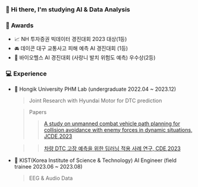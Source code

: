 ### 👋 Hi there, I'm studying AI & Data Analysis

### 🏅 Awards
- 📈 NH 투자증권 빅데이터 경진대회 2023 대상(1등)
- 🚘 데이콘 대구 교통사고 피해 예측 AI 경진대회 (1등)
- 🦷 바이오헬스 AI 경진대회 (사랑니 발치 위험도 예측) 우수상(2등)

### 💻 Experience
- 🏫 Hongik University PHM Lab (undergraduate 2022.04 ~ 2023.12)
   > Joint Research with Hyundai Motor for DTC prediction

   > Papers
   > > [A study on unmanned combat vehicle path planning for collision avoidance with enemy forces in dynamic situations,  JCDE,2023](https://academic.oup.com/jcde/article/10/6/2251/7395013)

   > > [차량 DTC 고장 예측을 위한 딥러닝 적용 사례 연구, CDE,2023](https://www.dbpia.co.kr/journal/articleDetail?nodeId=NODE11513761&nodeId=NODE11513761&medaTypeCode=185005&locale=ko&foreignIpYn=N&articleTitle=%EC%B0%A8%EB%9F%89+DTC+%EA%B3%A0%EC%9E%A5+%EC%98%88%EC%B8%A1%EC%9D%84+%EC%9C%84%ED%95%9C+%EB%94%A5%EB%9F%AC%EB%8B%9D+%EC%A0%81%EC%9A%A9+%EC%82%AC%EB%A1%80+%EC%97%B0%EA%B5%AC&articleTitleEn=A+Case+Study+on+applying+Deep+Learning+Methods+to+Predict+Vehicle+DTC+Faults&language=ko_KR&hasTopBanner=true)
- 🧠 KIST(Korea Institute of Science & Technology) AI Engineer (field trainee 2023.06 ~ 2023.08)
  > EEG & Audio Data

<!--
**newoong/newoong** is a ✨ _special_ ✨ repository because its `README.md` (this file) appears on your GitHub profile.

Here are some ideas to get you started:

- 🔭 I’m currently working on ...
- 🌱 I’m currently learning ...
- 👯 I’m looking to collaborate on ...
- 🤔 I’m looking for help with ...
- 💬 Ask me about ...
- 📫 How to reach me: ...
- 😄 Pronouns: ...
- ⚡ Fun fact: ...
-->
